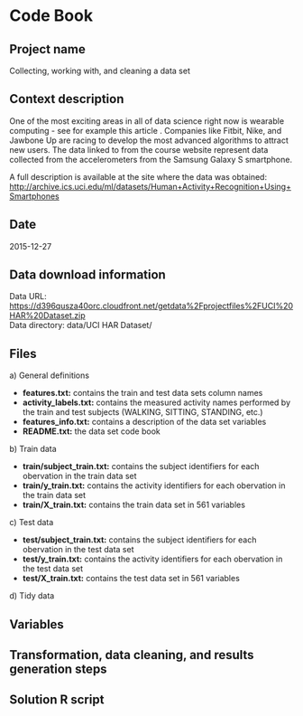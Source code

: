 # Code Book

## Project name
Collecting, working with, and cleaning a data set  

## Context description
One of the most exciting areas in all of data science right now is wearable computing - see for example this article . Companies like Fitbit, Nike, and Jawbone Up are racing to develop the most advanced algorithms to attract new users. The data linked to from the course website represent data collected from the accelerometers from the Samsung Galaxy S smartphone.  
  
A full description is available at the site where the data was obtained:  
http://archive.ics.uci.edu/ml/datasets/Human+Activity+Recognition+Using+Smartphones  

## Date
2015-12-27  

## Data download information
Data URL: https://d396qusza40orc.cloudfront.net/getdata%2Fprojectfiles%2FUCI%20HAR%20Dataset.zip  
Data directory: data/UCI HAR Dataset/

## Files
a) General definitions
  * **features.txt:** contains the train and test data sets column names
  * **activity_labels.txt:** contains the measured activity names performed by the train and test subjects (WALKING, SITTING, STANDING, etc.)
  * **features_info.txt:** contains a description of the data set variables
  * **README.txt:** the data set code book

b) Train data  
  * **train/subject_train.txt:** contains the subject identifiers for each obervation in the train data set  
  * **train/y_train.txt:** contains the activity identifiers for each obervation in the train data set  
  * **train/X_train.txt:** contains the train data set in 561 variables  

c) Test data  
  * **test/subject_train.txt:** contains the subject identifiers for each obervation in the test data set  
  * **test/y_train.txt:** contains the activity identifiers for each obervation in the test data set  
  * **test/X_train.txt:** contains the test data set in 561 variables  
  
d) Tidy data

## Variables

## Transformation, data cleaning, and results generation steps

## Solution R script

